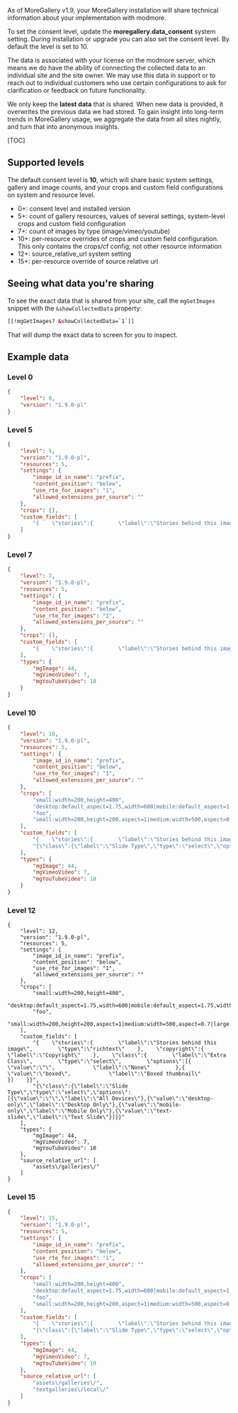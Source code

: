 As of MoreGallery v1.9, your MoreGallery installation will share technical information about your implementation with modmore.

To set the consent level, update the **moregallery.data_consent** system setting. During installation or upgrade you can also set the consent level. By default the level is set to 10. 

The data is associated with your license on the modmore server, which means we do have the ability of connecting the collected data to an individual site and the site owner. We may use this data in support or to reach out to individual customers who use certain configurations to ask for clarification or feedback on future functionality.

We only keep the **latest data** that is shared. When new data is provided, it overwrites the previous data we had stored. To gain insight into long-term trends in MoreGallery usage, we aggregate the data from all sites nightly, and turn that into anonymous insights. 

[TOC]

## Supported levels

The default consent level is **10**, which will share basic system settings, gallery and image counts, and your crops and custom field configurations on system and resource level.

* 0+: consent level and installed version
* 5+: count of gallery resources, values of several settings, system-level crops and custom field configuration
* 7+: count of images by type (image/vimeo/youtube)
* 10+: per-resource overrides of crops and custom field configuration. This only contains the crops/cf config; not other resource information
* 12+: source_relative_url system setting
* 15+: per-resource override of source relative url

## Seeing what data you're sharing

To see the exact data that is shared from your site, call the `mgGetImages` snippet with the `&showCollectedData` property:

```html
[[!mgGetImages? &showCollectedData=`1`]]
```

That will dump the exact data to screen for you to inspect. 

## Example data

### Level 0

```json
{
    "level": 0,
    "version": "1.9.0-pl"
}
```

### Level 5

``` json
{
    "level": 5,
    "version": "1.9.0-pl",
    "resources": 5,
    "settings": {
        "image_id_in_name": "prefix",
        "content_position": "below",
        "use_rte_for_images": "1",
        "allowed_extensions_per_source": ""
    },
    "crops": [],
    "custom_fields": [
        "{    \"stories\":{        \"label\":\"Stories behind this image\",        \"type\":\"richtext\"    },    \"copyright\":{        \"label\":\"Copyright\"    },    \"class\":{        \"label\":\"Extra Class\",        \"type\":\"select\",        \"options\":[{            \"value\":\"\",            \"label\":\"None\"        },{            \"value\":\"boxed\",            \"label\":\"Boxed thumbnail\"        }]    }}"
    ]
}
```

### Level 7

```json
{
    "level": 7,
    "version": "1.9.0-pl",
    "resources": 5,
    "settings": {
        "image_id_in_name": "prefix",
        "content_position": "below",
        "use_rte_for_images": "1",
        "allowed_extensions_per_source": ""
    },
    "crops": [],
    "custom_fields": [
        "{    \"stories\":{        \"label\":\"Stories behind this image\",        \"type\":\"richtext\"    },    \"copyright\":{        \"label\":\"Copyright\"    },    \"class\":{        \"label\":\"Extra Class\",        \"type\":\"select\",        \"options\":[{            \"value\":\"\",            \"label\":\"None\"        },{            \"value\":\"boxed\",            \"label\":\"Boxed thumbnail\"        }]    }}"
    ],
    "types": {
        "mgImage": 44,
        "mgVimeoVideo": 7,
        "mgYouTubeVideo": 10
    }
}
```

### Level 10

```json
{
    "level": 10,
    "version": "1.9.0-pl",
    "resources": 5,
    "settings": {
        "image_id_in_name": "prefix",
        "content_position": "below",
        "use_rte_for_images": "1",
        "allowed_extensions_per_source": ""
    },
    "crops": [
        "small:width=200,height=400",
        "desktop:default_aspect=1.75,width=600|mobile:default_aspect=1.75,width=200",
        "foo",
        "small:width=200,height=200,aspect=1|medium:width=500,aspect=0.7|large:height=750"
    ],
    "custom_fields": [
        "{    \"stories\":{        \"label\":\"Stories behind this image\",        \"type\":\"richtext\"    },    \"copyright\":{        \"label\":\"Copyright\"    },    \"class\":{        \"label\":\"Extra Class\",        \"type\":\"select\",        \"options\":[{            \"value\":\"\",            \"label\":\"None\"        },{            \"value\":\"boxed\",            \"label\":\"Boxed thumbnail\"        }]    }}",
        "{\"class\":{\"label\":\"Slide Type\",\"type\":\"select\",\"options\":[{\"value\":\"\",\"label\":\"All Devices\"},{\"value\":\"desktop-only\",\"label\":\"Desktop Only\"},{\"value\":\"mobile-only\",\"label\":\"Mobile Only\"},{\"value\":\"text-slide\",\"label\":\"Text Slide\"}]}}"
    ],
    "types": {
        "mgImage": 44,
        "mgVimeoVideo": 7,
        "mgYouTubeVideo": 10
    }
}
```

### Level 12

```
{
    "level": 12,
    "version": "1.9.0-pl",
    "resources": 5,
    "settings": {
        "image_id_in_name": "prefix",
        "content_position": "below",
        "use_rte_for_images": "1",
        "allowed_extensions_per_source": ""
    },
    "crops": [
        "small:width=200,height=400",
        "desktop:default_aspect=1.75,width=600|mobile:default_aspect=1.75,width=200",
        "foo",
        "small:width=200,height=200,aspect=1|medium:width=500,aspect=0.7|large:height=750"
    ],
    "custom_fields": [
        "{    \"stories\":{        \"label\":\"Stories behind this image\",        \"type\":\"richtext\"    },    \"copyright\":{        \"label\":\"Copyright\"    },    \"class\":{        \"label\":\"Extra Class\",        \"type\":\"select\",        \"options\":[{            \"value\":\"\",            \"label\":\"None\"        },{            \"value\":\"boxed\",            \"label\":\"Boxed thumbnail\"        }]    }}",
        "{\"class\":{\"label\":\"Slide Type\",\"type\":\"select\",\"options\":[{\"value\":\"\",\"label\":\"All Devices\"},{\"value\":\"desktop-only\",\"label\":\"Desktop Only\"},{\"value\":\"mobile-only\",\"label\":\"Mobile Only\"},{\"value\":\"text-slide\",\"label\":\"Text Slide\"}]}}"
    ],
    "types": {
        "mgImage": 44,
        "mgVimeoVideo": 7,
        "mgYouTubeVideo": 10
    },
    "source_relative_url": [
        "assets\/galleries\/"
    ]
}
```

### Level 15

``` json
{
    "level": 15,
    "version": "1.9.0-pl",
    "resources": 5,
    "settings": {
        "image_id_in_name": "prefix",
        "content_position": "below",
        "use_rte_for_images": "1",
        "allowed_extensions_per_source": ""
    },
    "crops": [
        "small:width=200,height=400",
        "desktop:default_aspect=1.75,width=600|mobile:default_aspect=1.75,width=200",
        "foo",
        "small:width=200,height=200,aspect=1|medium:width=500,aspect=0.7|large:height=750"
    ],
    "custom_fields": [
        "{    \"stories\":{        \"label\":\"Stories behind this image\",        \"type\":\"richtext\"    },    \"copyright\":{        \"label\":\"Copyright\"    },    \"class\":{        \"label\":\"Extra Class\",        \"type\":\"select\",        \"options\":[{            \"value\":\"\",            \"label\":\"None\"        },{            \"value\":\"boxed\",            \"label\":\"Boxed thumbnail\"        }]    }}",
        "{\"class\":{\"label\":\"Slide Type\",\"type\":\"select\",\"options\":[{\"value\":\"\",\"label\":\"All Devices\"},{\"value\":\"desktop-only\",\"label\":\"Desktop Only\"},{\"value\":\"mobile-only\",\"label\":\"Mobile Only\"},{\"value\":\"text-slide\",\"label\":\"Text Slide\"}]}}"
    ],
    "types": {
        "mgImage": 44,
        "mgVimeoVideo": 7,
        "mgYouTubeVideo": 10
    },
    "source_relative_url": [
        "assets\/galleries\/",
        "testgalleries\/local\/"
    ]
}
```

